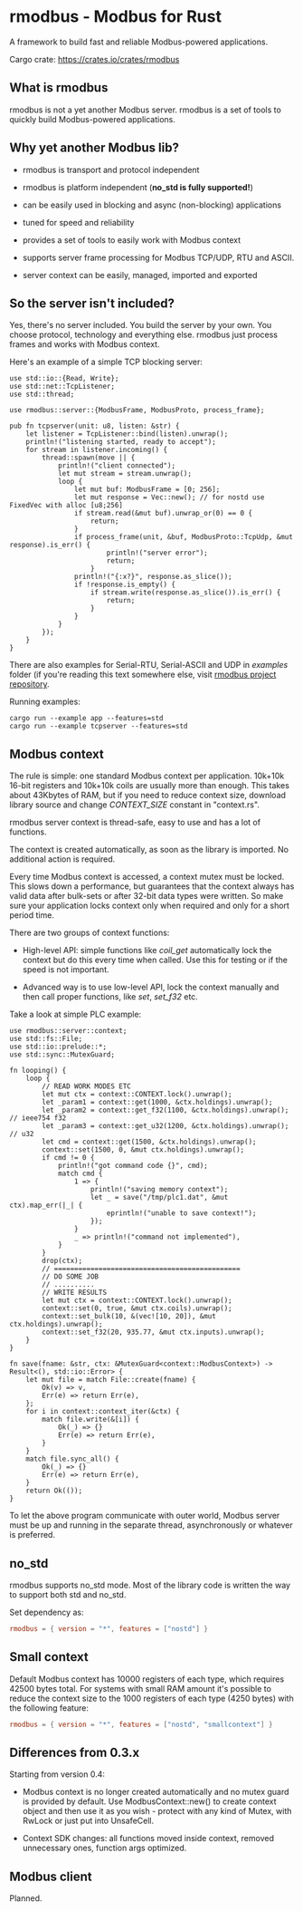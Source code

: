 # rmodbus - Modbus for Rust

A framework to build fast and reliable Modbus-powered applications.

Cargo crate: https://crates.io/crates/rmodbus

## What is rmodbus

rmodbus is not a yet another Modbus server. rmodbus is a set of tools to
quickly build Modbus-powered applications.

## Why yet another Modbus lib?

* rmodbus is transport and protocol independent

* rmodbus is platform independent (**no\_std is fully supported!**)

* can be easily used in blocking and async (non-blocking) applications

* tuned for speed and reliability

* provides a set of tools to easily work with Modbus context

* supports server frame processing for Modbus TCP/UDP, RTU and ASCII.

* server context can be easily, managed, imported and exported

## So the server isn't included?

Yes, there's no server included. You build the server by your own. You choose
protocol, technology and everything else. rmodbus just process frames and works
with Modbus context.

Here's an example of a simple TCP blocking server:

```rust,ignore
use std::io::{Read, Write};
use std::net::TcpListener;
use std::thread;

use rmodbus::server::{ModbusFrame, ModbusProto, process_frame};

pub fn tcpserver(unit: u8, listen: &str) {
    let listener = TcpListener::bind(listen).unwrap();
    println!("listening started, ready to accept");
    for stream in listener.incoming() {
        thread::spawn(move || {
            println!("client connected");
            let mut stream = stream.unwrap();
            loop {
                let mut buf: ModbusFrame = [0; 256];
                let mut response = Vec::new(); // for nostd use FixedVec with alloc [u8;256]
                if stream.read(&mut buf).unwrap_or(0) == 0 {
                    return;
                }
                if process_frame(unit, &buf, ModbusProto::TcpUdp, &mut response).is_err() {
                        println!("server error");
                        return;
                    }
                println!("{:x?}", response.as_slice());
                if !response.is_empty() {
                    if stream.write(response.as_slice()).is_err() {
                        return;
                    }
                }
            }
        });
    }
}
```

There are also examples for Serial-RTU, Serial-ASCII and UDP in *examples*
folder (if you're reading this text somewhere else, visit [rmodbus project
repository](https://github.com/alttch/rmodbus).

Running examples:

```shell
cargo run --example app --features=std
cargo run --example tcpserver --features=std
```

## Modbus context

The rule is simple: one standard Modbus context per application. 10k+10k 16-bit
registers and 10k+10k coils are usually more than enough. This takes about
43Kbytes of RAM, but if you need to reduce context size, download library
source and change *CONTEXT_SIZE* constant in "context.rs".

rmodbus server context is thread-safe, easy to use and has a lot of functions.

The context is created automatically, as soon as the library is imported. No
additional action is required.

Every time Modbus context is accessed, a context mutex must be locked. This
slows down a performance, but guarantees that the context always has valid data
after bulk-sets or after 32-bit data types were written. So make sure your
application locks context only when required and only for a short period time.

There are two groups of context functions:

* High-level API: simple functions like *coil_get* automatically lock the
  context but do this every time when called. Use this for testing or if the
  speed is not important.

* Advanced way is to use low-level API, lock the context manually and then call
  proper functions, like *set*, *set_f32* etc.

Take a look at simple PLC example:

```rust,ignore
use rmodbus::server::context;
use std::fs::File;
use std::io::prelude::*;
use std::sync::MutexGuard;

fn looping() {
    loop {
        // READ WORK MODES ETC
        let mut ctx = context::CONTEXT.lock().unwrap();
        let _param1 = context::get(1000, &ctx.holdings).unwrap();
        let _param2 = context::get_f32(1100, &ctx.holdings).unwrap(); // ieee754 f32
        let _param3 = context::get_u32(1200, &ctx.holdings).unwrap(); // u32
        let cmd = context::get(1500, &ctx.holdings).unwrap();
        context::set(1500, 0, &mut ctx.holdings).unwrap();
        if cmd != 0 {
            println!("got command code {}", cmd);
            match cmd {
                1 => {
                    println!("saving memory context");
                    let _ = save("/tmp/plc1.dat", &mut ctx).map_err(|_| {
                        eprintln!("unable to save context!");
                    });
                }
                _ => println!("command not implemented"),
            }
        }
        drop(ctx);
        // ==============================================
        // DO SOME JOB
        // ..........
        // WRITE RESULTS
        let mut ctx = context::CONTEXT.lock().unwrap();
        context::set(0, true, &mut ctx.coils).unwrap();
        context::set_bulk(10, &(vec![10, 20]), &mut ctx.holdings).unwrap();
        context::set_f32(20, 935.77, &mut ctx.inputs).unwrap();
    }
}

fn save(fname: &str, ctx: &MutexGuard<context::ModbusContext>) -> Result<(), std::io::Error> {
    let mut file = match File::create(fname) {
        Ok(v) => v,
        Err(e) => return Err(e),
    };
    for i in context::context_iter(&ctx) {
        match file.write(&[i]) {
            Ok(_) => {}
            Err(e) => return Err(e),
        }
    }
    match file.sync_all() {
        Ok(_) => {}
        Err(e) => return Err(e),
    }
    return Ok(());
}
```

To let the above program communicate with outer world, Modbus server must be up
and running in the separate thread, asynchronously or whatever is preferred.

## no\_std

rmodbus supports no\_std mode. Most of the library code is written the way to
support both std and no\_std.

Set dependency as:

```toml
rmodbus = { version = "*", features = ["nostd"] }
```

## Small context

Default Modbus context has 10000 registers of each type, which requires 42500
bytes total. For systems with small RAM amount it's possible to reduce the
context size to the 1000 registers of each type (4250 bytes) with the following
feature:

```toml
rmodbus = { version = "*", features = ["nostd", "smallcontext"] }
```

## Differences from 0.3.x

Starting from version 0.4:

* Modbus context is no longer created automatically and no mutex guard is
  provided by default. Use ModbusContext::new() to create context object and
  then use it as you wish - protect with any kind of Mutex, with RwLock or just
  put into UnsafeCell.

* Context SDK changes: all functions moved inside context, removed unnecessary
  ones, function args optimized.

## Modbus client

Planned.
